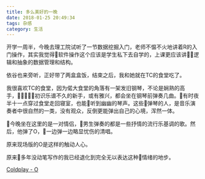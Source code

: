 ```yaml
---
title: 多么美好的一晚
date: 2018-01-25 20:49:34
tags: 杂感
category: 生活
---
```

开学一周半，今晚去理工院试听了一节数据挖掘入门，老师不愠不火地讲着R的入门操作，其实我觉得软件操作这个应该是学生私下去自学的，上课更应该讲逻辑和抽象的数据管理和结构。

依谷也来旁听，正好带了两盒盒饭，结束之后，我和她就在TC的食堂吃了。

我很喜欢TC的食堂，因为偌大食堂的角落有一架发旧钢琴，不论是娴熟的高手，初识乐谱不久的新手，或有雅兴，都会坐在钢琴前弹奏几曲。有时夜半十一点穿过食堂走回寝室，也能听到幽幽的琴声。这些弹琴的人，是音乐演奏者中很自然的一类，没有观众，反倒更能弹出自己的心境，浑然一体。

今晚坐在这里的是一对情侣，男生弹奏的都是一些抒情的流行乐基调的歌。然后，他弹了O，一边弹一边略显忧伤的清唱。

原来现场版的O是这样的触动人心。

原来多年没动笔写作的我已经退化到完全无以表达这种情绪的地步。

[Coldplay - O](https://www.youtube.com/watch?v=Ap-HeMIKi-c)
